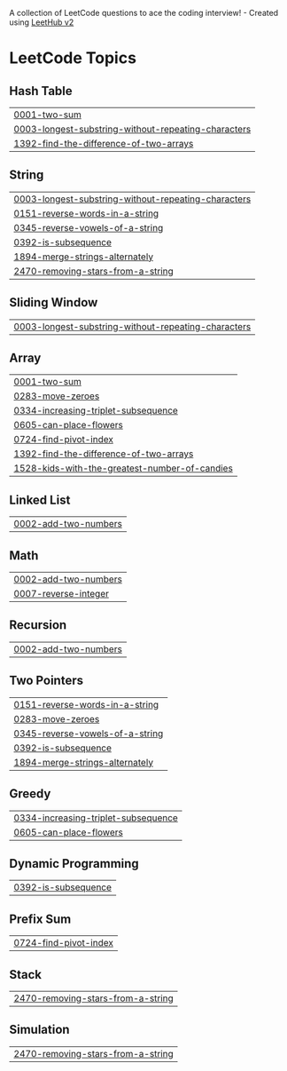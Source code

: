 A collection of LeetCode questions to ace the coding interview! - Created using [LeetHub v2](https://github.com/arunbhardwaj/LeetHub-2.0)
<!---LeetCode Topics Start-->
# LeetCode Topics
## Hash Table
|  |
| ------- |
| [0001-two-sum](https://github.com/Kirill-2002/LeedCodeTasks/tree/master/0001-two-sum) |
| [0003-longest-substring-without-repeating-characters](https://github.com/Kirill-2002/LeedCodeTasks/tree/master/0003-longest-substring-without-repeating-characters) |
| [1392-find-the-difference-of-two-arrays](https://github.com/Kirill-2002/LeedCodeTasks/tree/master/1392-find-the-difference-of-two-arrays) |
## String
|  |
| ------- |
| [0003-longest-substring-without-repeating-characters](https://github.com/Kirill-2002/LeedCodeTasks/tree/master/0003-longest-substring-without-repeating-characters) |
| [0151-reverse-words-in-a-string](https://github.com/Kirill-2002/LeedCodeTasks/tree/master/0151-reverse-words-in-a-string) |
| [0345-reverse-vowels-of-a-string](https://github.com/Kirill-2002/LeedCodeTasks/tree/master/0345-reverse-vowels-of-a-string) |
| [0392-is-subsequence](https://github.com/Kirill-2002/LeedCodeTasks/tree/master/0392-is-subsequence) |
| [1894-merge-strings-alternately](https://github.com/Kirill-2002/LeedCodeTasks/tree/master/1894-merge-strings-alternately) |
| [2470-removing-stars-from-a-string](https://github.com/Kirill-2002/LeedCodeTasks/tree/master/2470-removing-stars-from-a-string) |
## Sliding Window
|  |
| ------- |
| [0003-longest-substring-without-repeating-characters](https://github.com/Kirill-2002/LeedCodeTasks/tree/master/0003-longest-substring-without-repeating-characters) |
## Array
|  |
| ------- |
| [0001-two-sum](https://github.com/Kirill-2002/LeedCodeTasks/tree/master/0001-two-sum) |
| [0283-move-zeroes](https://github.com/Kirill-2002/LeedCodeTasks/tree/master/0283-move-zeroes) |
| [0334-increasing-triplet-subsequence](https://github.com/Kirill-2002/LeedCodeTasks/tree/master/0334-increasing-triplet-subsequence) |
| [0605-can-place-flowers](https://github.com/Kirill-2002/LeedCodeTasks/tree/master/0605-can-place-flowers) |
| [0724-find-pivot-index](https://github.com/Kirill-2002/LeedCodeTasks/tree/master/0724-find-pivot-index) |
| [1392-find-the-difference-of-two-arrays](https://github.com/Kirill-2002/LeedCodeTasks/tree/master/1392-find-the-difference-of-two-arrays) |
| [1528-kids-with-the-greatest-number-of-candies](https://github.com/Kirill-2002/LeedCodeTasks/tree/master/1528-kids-with-the-greatest-number-of-candies) |
## Linked List
|  |
| ------- |
| [0002-add-two-numbers](https://github.com/Kirill-2002/LeedCodeTasks/tree/master/0002-add-two-numbers) |
## Math
|  |
| ------- |
| [0002-add-two-numbers](https://github.com/Kirill-2002/LeedCodeTasks/tree/master/0002-add-two-numbers) |
| [0007-reverse-integer](https://github.com/Kirill-2002/LeedCodeTasks/tree/master/0007-reverse-integer) |
## Recursion
|  |
| ------- |
| [0002-add-two-numbers](https://github.com/Kirill-2002/LeedCodeTasks/tree/master/0002-add-two-numbers) |
## Two Pointers
|  |
| ------- |
| [0151-reverse-words-in-a-string](https://github.com/Kirill-2002/LeedCodeTasks/tree/master/0151-reverse-words-in-a-string) |
| [0283-move-zeroes](https://github.com/Kirill-2002/LeedCodeTasks/tree/master/0283-move-zeroes) |
| [0345-reverse-vowels-of-a-string](https://github.com/Kirill-2002/LeedCodeTasks/tree/master/0345-reverse-vowels-of-a-string) |
| [0392-is-subsequence](https://github.com/Kirill-2002/LeedCodeTasks/tree/master/0392-is-subsequence) |
| [1894-merge-strings-alternately](https://github.com/Kirill-2002/LeedCodeTasks/tree/master/1894-merge-strings-alternately) |
## Greedy
|  |
| ------- |
| [0334-increasing-triplet-subsequence](https://github.com/Kirill-2002/LeedCodeTasks/tree/master/0334-increasing-triplet-subsequence) |
| [0605-can-place-flowers](https://github.com/Kirill-2002/LeedCodeTasks/tree/master/0605-can-place-flowers) |
## Dynamic Programming
|  |
| ------- |
| [0392-is-subsequence](https://github.com/Kirill-2002/LeedCodeTasks/tree/master/0392-is-subsequence) |
## Prefix Sum
|  |
| ------- |
| [0724-find-pivot-index](https://github.com/Kirill-2002/LeedCodeTasks/tree/master/0724-find-pivot-index) |
## Stack
|  |
| ------- |
| [2470-removing-stars-from-a-string](https://github.com/Kirill-2002/LeedCodeTasks/tree/master/2470-removing-stars-from-a-string) |
## Simulation
|  |
| ------- |
| [2470-removing-stars-from-a-string](https://github.com/Kirill-2002/LeedCodeTasks/tree/master/2470-removing-stars-from-a-string) |
<!---LeetCode Topics End-->